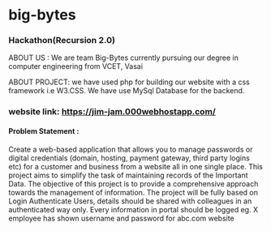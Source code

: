 # big-bytes
### Hackathon(Recursion 2.0)

ABOUT US : We are team Big-Bytes currently pursuing our degree in computer engineering from VCET, Vasai

ABOUT PROJECT: we have used php for building our website with a css framework i.e W3.CSS. We have use MySql Database for the backend.



### website link: https://jim-jam.000webhostapp.com/


#### Problem Statement :
Create a web-based application that allows you to manage
passwords or digital credentials (domain, hosting, payment
gateway, third party logins etc) for a customer and business
from a website all in one single place.
This project aims to simplify the task of maintaining records of
the Important Data. The objective of this project is to provide a
comprehensive approach towards the management of
information.
The project will be fully based on Login Authenticate Users,
details should be shared with colleagues in an authenticated
way only.
Every information in portal should be logged eg. X employee
has shown username and password for abc.com website



